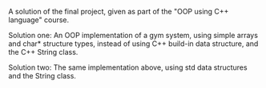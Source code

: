 A solution of the final project, given as part of the "OOP using C++ language" course.

Solution one: An OOP implementation of a gym system, using simple arrays and char* structure types, instead of using C++ build-in data structure, and the C++ String class.

Solution two: The same implementation above, using std data structures and the String class.
